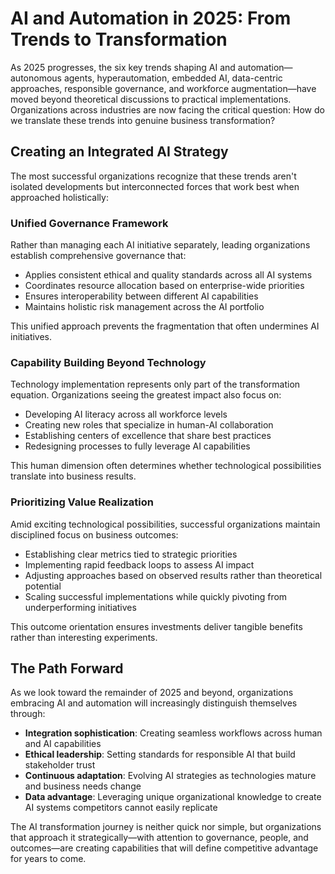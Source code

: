 # AI and Automation in 2025: From Trends to Transformation

As 2025 progresses, the six key trends shaping AI and automation—autonomous agents, hyperautomation, embedded AI, data-centric approaches, responsible governance, and workforce augmentation—have moved beyond theoretical discussions to practical implementations. Organizations across industries are now facing the critical question: How do we translate these trends into genuine business transformation?

## Creating an Integrated AI Strategy

The most successful organizations recognize that these trends aren't isolated developments but interconnected forces that work best when approached holistically:

### Unified Governance Framework
Rather than managing each AI initiative separately, leading organizations establish comprehensive governance that:
- Applies consistent ethical and quality standards across all AI systems
- Coordinates resource allocation based on enterprise-wide priorities
- Ensures interoperability between different AI capabilities
- Maintains holistic risk management across the AI portfolio

This unified approach prevents the fragmentation that often undermines AI initiatives.

### Capability Building Beyond Technology
Technology implementation represents only part of the transformation equation. Organizations seeing the greatest impact also focus on:
- Developing AI literacy across all workforce levels
- Creating new roles that specialize in human-AI collaboration
- Establishing centers of excellence that share best practices
- Redesigning processes to fully leverage AI capabilities

This human dimension often determines whether technological possibilities translate into business results.

### Prioritizing Value Realization
Amid exciting technological possibilities, successful organizations maintain disciplined focus on business outcomes:
- Establishing clear metrics tied to strategic priorities
- Implementing rapid feedback loops to assess AI impact
- Adjusting approaches based on observed results rather than theoretical potential
- Scaling successful implementations while quickly pivoting from underperforming initiatives

This outcome orientation ensures investments deliver tangible benefits rather than interesting experiments.

## The Path Forward

As we look toward the remainder of 2025 and beyond, organizations embracing AI and automation will increasingly distinguish themselves through:

- **Integration sophistication**: Creating seamless workflows across human and AI capabilities
- **Ethical leadership**: Setting standards for responsible AI that build stakeholder trust
- **Continuous adaptation**: Evolving AI strategies as technologies mature and business needs change
- **Data advantage**: Leveraging unique organizational knowledge to create AI systems competitors cannot easily replicate

The AI transformation journey is neither quick nor simple, but organizations that approach it strategically—with attention to governance, people, and outcomes—are creating capabilities that will define competitive advantage for years to come.
